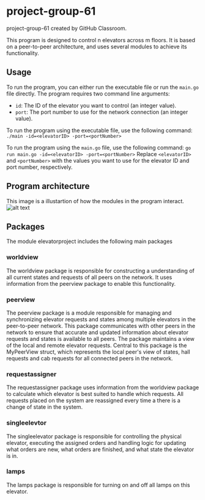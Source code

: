 # project-group-61
project-group-61 created by GitHub Classroom.

This program is designed to control n elevators across m floors. It is based on a peer-to-peer architecture, and uses several modules to achieve its functionality.

## Usage

To run the program, you can either run the executable file or run the `main.go` file directly. The program requires two command line arguments:

- `id`: The ID of the elevator you want to control (an integer value).
- `port`: The port number to use for the network connection (an integer value).

To run the program using the executable file, use the following command:
`./main -id=<elevatorID> -port=<portNumber>`
 
To run the program using the `main.go` file, use the following command:
`go run main.go -id=<elevatorID> -port=<portNumber>`
Replace `<elevatorID>` and `<portNumber>` with the values you want to use for the elevator ID and port number, respectively.

## Program architecture
This image is a illustartion of how the modules in the program interact.
![alt text](https://github.com/TTK4145-Students-2023/project-group-61/blob/code-quality/ProgramArchitecture.jpeg)

## Packages
The module elevatorproject includes the following main packages
### worldview
The worldview package is responsible for constructing a understanding of all current states and requests of all peers on the network. It uses information from the peerview package to enable this functionality. 
### peerview
The peerview package is a module responsible for managing and synchronizing elevator requests and states among multiple elevators in the peer-to-peer network. This package communicates with other peers in the network to ensure that accurate and updated information about elevator requests and states is available to all peers. The package maintains a view of the local and remote elevator requests. Central to this package is the MyPeerView struct, which represents the local peer's view of states, hall requests and cab requests for all connected peers in the network.

### requestassigner
The requestassigner package uses information from the worldview package to calculate which elevator is best suited to handle which requests. All requests placed on the system are reassigned every time a there is a change of state in the system.
### singleelevtor
The singleelevator package is responsible for controlling the physical elevator, executing the assigned orders and handling logic for updating what orders are new, what orders are finished, and what state the elevator is in.
### lamps
The lamps package is responsible for turning on and off all lamps on this elevator. 


